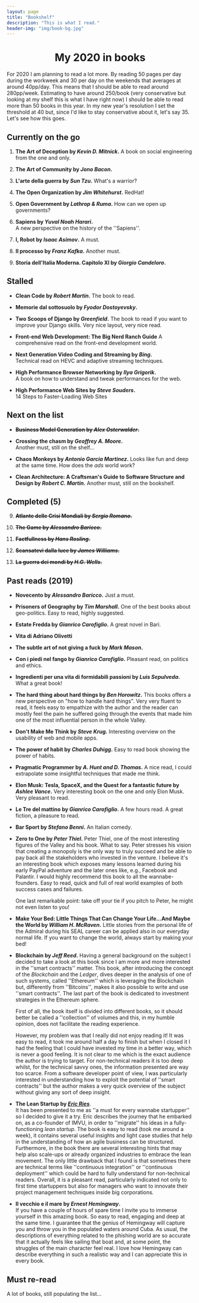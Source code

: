 ```yaml
---
layout: page
title: "Bookshelf"
description: "This is what I read."
header-img: "img/book-bg.jpg"
---
```


# <center>My 2020 in books</center>
For 2020 I am planning to read a lot more. 
By reading 50 pages per day during the workweek and 30 per day on the weekends
that averages at around 40pp/day. This means that I should be able to read
around 280pp/week. Estimating to have around 250/book (very conservative
but looking at my shelf this is what I have right now) I should be able to read
more than 50 books in this year. 
In my new year's resolution I set the threshold at 40 but, since I'd like to
stay conservative about it, let's say 35.
Let's see how this goes. 

## Currently on the go
1. **The Art of Deception by *Kevin D. Mitnick*.**
  A book on social engineering from the one and only. 

2. **The Art of Community by *Jono Bacon*.**

3. **L'arte della guerra by *Sun Tzu*.**
  What's a warrior? 

4. **The Open Organization by *Jim Whitehurst*.**
  RedHat!

5. **Open Government by *Lathrop & Ruma*.**
  How can we open up governments?

6. **Sapiens by *Yuval Noah Harari*.**   
  A new perspective on the history of the ''Sapiens''. 

7. **I, Robot by *Isaac Asimov*.**
  A must.

8. **Il processo by *Franz Kafka*.**
  Another must.

9. **Storia dell'Italia Moderna. Capitolo XI by *Giorgio Candeloro*.**



## Stalled

* **Clean Code by *Robert Martin*.**
  The book to read.

* **Memorie dal sottosuolo by *Fyodor Dostoyevsky*.** 

* **Two Scoops of Django by *Greenfield*.**
  The book to read if you want to improve your Django skills. Very nice layout,
  very nice read. 

* **Front-end Web Development: The Big Nerd Ranch Guide**
  A comprehensive read on the front-end development world.

* **Next Generation Video Coding and Streaming by *Bing*.**     
  Technical read on HEVC and adaptive streaming techniques.

* **High Performance Browser Networking by *Ilya Grigorik*.**  
  A book on how to understand and tweak performances for the web. 

* **High Performance Web Sites by *Steve Souders*.**  
  14 Steps to Faster-Loading Web Sites 

## Next on the list
* ~~**Business Model Generation by *Alex Osterwalder*.**~~

* **Crossing the chasm by *Geoffrey A. Moore*.**  
  Another must, still on the shelf...

* **Chaos Monkeys by *Antonio Garcia Martinez*.** 
  Looks like fun and deep at the same time. How does the *ads* world work?

* **Clean Architecture: A Craftsman's Guide to Software Structure and
  Design by *Robert C. Martin*.** 
  Another must, still on the bookshelf. 

## Completed (5)

9. ~~**Atlante delle Crisi Mondiali by *Sergio Romano*.**~~

11. ~~**The Game by *Alessandro Baricco*.**~~

12. ~~**Factfullness by *Hans Rosling*.**~~

10. ~~**Scansatevi dalla luce by *James Williams*.**~~

13. ~~**La guerra dei mondi by *H.G. Wells*.**~~

## Past reads (2019)

* **Novecento by *Alessandro Baricco*.**
  Just a must.

* **Prisoners of Geography by *Tim Marshall*.**
  One of the best books about geo-politics. Easy to read, highly
  suggested.

* **Estate Fredda by *Gianrico Carofiglio*.**
  A great novel in Bari.

* **Vita di Adriano Olivetti**

* **The subtle art of not giving a fuck by *Mark Mason*.**

* **Con i piedi nel fango by *Gianrico Carofiglio*.**
  Pleasant read, on politics and ethics. 

* **Ingredienti per una vita di formidabili passioni by *Luis Sepulveda*.**
  What a great book!
  
* **The hard thing about hard things by *Ben Horowitz*.**
  This books offers a new perspective on "how to handle hard things". Very very
  fluent to read, it feels easy to empathize with the author and the reader can
  mostly feel the pain he suffered going through the events that made him one of the
  most influential person in the whole Valley. 

* **Don't Make Me Think by *Steve Krug*.**
  Interesting overview on the usability of web and mobile apps.

* **The power of habit by *Charles Duhigg*.** 
  Easy to read book showing the power of habits. 

* **Pragmatic Programmer by *A. Hunt and D. Thomas*.**
  A nice read, I could extrapolate some insightful techniques that made me
  think. 

* **Elon Musk: Tesla, SpaceX, and the Quest for a fantastic future by *Ashlee
  Vance*.**
  Very interesting book on the one and only Elon Musk. Very pleasant to read. 

* **Le Tre del mattino by *Gianrico Carofiglio*.**
  A few hours read. A great fiction, a pleasure to read.

* **Bar Sport by *Stefano Benni*.**
  An Italian comedy. 

* **Zero to One by *Peter Thiel*.**
  Peter Thiel, one of the most interesting figures of the Valley and his book.
  What to say. Peter stresses his vision that creating a monopoly is the only
  way to truly succeed and be able to pay back all the stakeholders who
  invested in the venture. 
  I believe it's an interesting book which exposes
  many lessons learned during his early PayPal adventure and the later ones like,
  e.g., Facebook and Palantir. I would highly recommend this book to all the
  wannabe-founders. Easy to read, quick and full of real world examples of both
  success cases and failures. 

  One last remarkable point: take off your tie if you pitch to Peter, he might
  not even listen to you!


* **Make Your Bed: Little Things That Can Change Your Life...And Maybe the
  World by *William H. McRaven*.**
  Little stories from the personal life of the Admiral during his SEAL career
  can be applied also in our everyday normal life. If you want to change the
  world, always start by making your bed!

* **Blockchain by *Jeff Reed*.**
  Having a general background on the subject I decided to take a look at this
  book since I am more and more interested in the ''smart contracts'' matter. 
  This book, after introducing the concept of the *Blockchain* and the *Ledger*,
  dives deeper in the analysis of one of such systems, called ''Ethereum'' which
  is leveraging the Blockchain but, differently from ''Bitcoins'', makes it
  also possible to write and use ''smart contracts''. The last part of the book
  is dedicated to investment strategies in the
  Ethereum sphere.

  First of all, the book itself is divided into different books, so it should
  better be called a ''collection'' of volumes and this, in my humble opinion,
  does not facilitate the reading experience. 
  
  However, my problem was that I really did not enjoy reading it! It was easy to read,
  it took me around
  half a day to finish but when I closed it I had the feeling that I could have
  invested my time in a better way, which is never a good feeling. It is not
  clear to me which is the
  exact audience the author is trying to target. For non-technical readers
  it is too deep whilst, for the technical savvy ones, the information
  presented are way too scarce. From a software developer point of view, I was
  particularly interested in understanding how to exploit the potential of ''smart
  contracts'' but the author makes a very quick overview of the subject
  without giving any sort of deep insight. 

    
* **The Lean Startup by [*Eric Ries*](http://theleanstartup.com)**.  
  It has been presented to me as ''a must for every wannabe startupper'' so
  I decided to give it a try.
  Eric describes the journey that he embarked on, as a co-founder of IMVU, in
  order to
  ''migrate'' his ideas in a fully-functioning *lean startup*. The book is
  easy to read (took me around a week), it contains several useful insights
  and light case studies that help in the understanding of how an agile
  business can be structured. Furthermore, in the book there are several
  interesting hints that may help also scale-ups or already organized
  industries to embrace the lean movement. The only little drawback that
  I found is that sometimes there are technical terms like ''continuous
  integration'' or ''continuous deployment'' which could be hard to fully
  understand for non-technical readers.
  Overall, it is a pleasant read, particularly indicated not only to first time
  startuppers but also for managers who want to innovate their project
  management techniques inside big corporations. 

* **Il vecchio e il mare by *Ernest Hemingway*.**  
  If you have a couple of hours of spare time I invite you to immerse yourself
  in this amazing book. So easy to read, engaging and deep at the same
  time. I guarantee that the genius of Hemingway will capture you and throw you
  in the populated waters around Cuba. As usual, the descriptions of everything
  related to the phishing world are so accurate that it actually feels like
  sailing that boat and, at some point, the struggles of the main character
  feel real. I love how Hemingway can describe everything in such a realistic
  way and I can appreciate this in every book. 

## Must re-read
  A lot of books, still populating the list...
